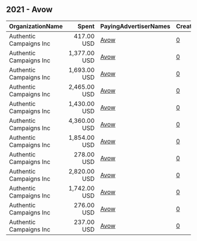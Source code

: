 ## 2021 - Avow 
|OrganizationName|Spent|PayingAdvertiserNames|CreativeUrls|Impressions|Genders|AgeBrackets|CountryCodes|BillingAddresses|CandidateBallotInformation|
|:---|---:|:---|:---|---:|:---|:---|:---|:---|:---|
|Authentic Campaigns Inc|417.00 USD|[Avow](2021/Avow.md)|[0](https://www.snap.com/political-ads/asset/c9557b0dd9de2e05d7a09d6a722c5513503af58a4503a808d0eff2ec0be04ab9?mediaType=mp4)|16,137|FEMALE|18-25|united states|"1211 Connecticut Ave,Washington,20036,US"||
|Authentic Campaigns Inc|1,377.00 USD|[Avow](2021/Avow.md)|[0](https://www.snap.com/political-ads/asset/2e0fd53829e729b86442fc25fe809ed99140863ec19b8fa12860e54581ebf24e?mediaType=mp4)|59,214|FEMALE|18-25|united states|"1211 Connecticut Ave,Washington,20036,US"||
|Authentic Campaigns Inc|1,693.00 USD|[Avow](2021/Avow.md)|[0](https://www.snap.com/political-ads/asset/481c39766064edf29b3d7eba68e2af1d4480968ac5aa24a59d80abf3a76af766?mediaType=mp4)|236,927|FEMALE|18-25|united states|"1211 Connecticut Ave,Washington,20036,US"||
|Authentic Campaigns Inc|2,465.00 USD|[Avow](2021/Avow.md)|[0](https://www.snap.com/political-ads/asset/2e0fd53829e729b86442fc25fe809ed99140863ec19b8fa12860e54581ebf24e?mediaType=mp4)|100,864|FEMALE|18-25|united states|"1211 Connecticut Ave,Washington,20036,US"||
|Authentic Campaigns Inc|1,430.00 USD|[Avow](2021/Avow.md)|[0](https://www.snap.com/political-ads/asset/b6fe47d0576e8d71a8705d81124225e8a50a6a0b95dc0d9bee760edc806353b9?mediaType=mp4)|201,439|FEMALE|18-25|united states|"1211 Connecticut Ave,Washington,20036,US"||
|Authentic Campaigns Inc|4,360.00 USD|[Avow](2021/Avow.md)|[0](https://www.snap.com/political-ads/asset/c9557b0dd9de2e05d7a09d6a722c5513503af58a4503a808d0eff2ec0be04ab9?mediaType=mp4)|173,864|FEMALE|18-25|united states|"1211 Connecticut Ave,Washington,20036,US"||
|Authentic Campaigns Inc|1,854.00 USD|[Avow](2021/Avow.md)|[0](https://www.snap.com/political-ads/asset/481c39766064edf29b3d7eba68e2af1d4480968ac5aa24a59d80abf3a76af766?mediaType=mp4)|262,363|FEMALE|18-25|united states|"1211 Connecticut Ave,Washington,20036,US"||
|Authentic Campaigns Inc|278.00 USD|[Avow](2021/Avow.md)|[0](https://www.snap.com/political-ads/asset/2e0fd53829e729b86442fc25fe809ed99140863ec19b8fa12860e54581ebf24e?mediaType=mp4)|11,596|FEMALE|18-25|united states|"1211 Connecticut Ave,Washington,20036,US"||
|Authentic Campaigns Inc|2,820.00 USD|[Avow](2021/Avow.md)|[0](https://www.snap.com/political-ads/asset/b6fe47d0576e8d71a8705d81124225e8a50a6a0b95dc0d9bee760edc806353b9?mediaType=mp4)|392,469|FEMALE|18-25|united states|"1211 Connecticut Ave,Washington,20036,US"||
|Authentic Campaigns Inc|1,742.00 USD|[Avow](2021/Avow.md)|[0](https://www.snap.com/political-ads/asset/c9557b0dd9de2e05d7a09d6a722c5513503af58a4503a808d0eff2ec0be04ab9?mediaType=mp4)|67,456|FEMALE|18-25|united states|"1211 Connecticut Ave,Washington,20036,US"||
|Authentic Campaigns Inc|276.00 USD|[Avow](2021/Avow.md)|[0](https://www.snap.com/political-ads/asset/481c39766064edf29b3d7eba68e2af1d4480968ac5aa24a59d80abf3a76af766?mediaType=mp4)|40,941|FEMALE|18-25|united states|"1211 Connecticut Ave,Washington,20036,US"||
|Authentic Campaigns Inc|237.00 USD|[Avow](2021/Avow.md)|[0](https://www.snap.com/political-ads/asset/b6fe47d0576e8d71a8705d81124225e8a50a6a0b95dc0d9bee760edc806353b9?mediaType=mp4)|33,978|FEMALE|18-25|united states|"1211 Connecticut Ave,Washington,20036,US"||
